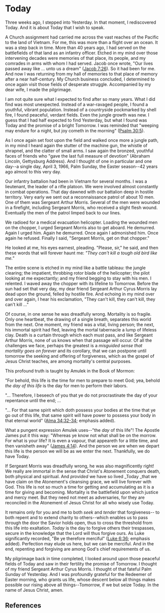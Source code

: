 # Today

Three weeks ago, I stepped into Yesterday. In that moment, I rediscovered
Today. And it is about Today that I wish to speak.

A Church assignment had carried me across the vast reaches of the Pacific to
the land of Vietnam. For me, this was more than a flight over an ocean. It was
a step back in time. More than 40 years ago, I had served on the battlefields
of that land as an infantry officer. Etched in my mind over those intervening
decades were memories of that place, its people, and my comrades in arms with
whom I had served. Jacob once wrote, "Our lives passed away like ... unto us a
dream" ([Jacob 7:26](/scriptures/bofm/jacob/7.26?lang=eng#25)). So it had been
for me. And now I was returning from my hall of memories to that place of
memory after a near half-century. My Church business concluded, I determined
to once again visit those fields of desperate struggle. Accompanied by my dear
wife, I made the pilgrimage.

I am not quite sure what I expected to find after so many years. What I did
find was most unexpected. Instead of a war-ravaged people, I found a youthful,
vibrant population. Instead of a countryside pockmarked by shell fire, I found
peaceful, verdant fields. Even the jungle growth was new. I guess that I had
half expected to find Yesterday, but what I found was Today and the promise of
a bright Tomorrow. I was reminded that "weeping may endure for a night, but
joy cometh in the morning" ([Psalm 30:5](/scriptures/ot/ps/30.5?lang=eng#4)).

As I once again set foot upon the field and walked once more a jungle path, in
my mind I heard again the stutter of the machine gun, the whistle of shrapnel,
and the clatter of small arms. I saw again the bronzed, youthful faces of
friends who "gave the last full measure of devotion" (Abraham Lincoln,
Gettysburg Address). And I thought of one in particular and one day--a single
day, April 3, 1966, Palm Sunday, the Easter season--42 years ago almost to
this very day.

Our infantry battalion had been in Vietnam for several months. I was a
lieutenant, the leader of a rifle platoon. We were involved almost constantly
in combat operations. That day dawned with our battalion deep in hostile
territory. Very early we sent out a reconnaissance patrol of about 10 men. One
of them was Sergeant Arthur Morris. Several of the men were wounded in a
firefight, including Sergeant Morris, who received a slight flesh wound.
Eventually the men of the patrol limped back to our lines.

We radioed for a medical evacuation helicopter. Loading the wounded men on the
chopper, I urged Sergeant Morris also to get aboard. He demurred. Again I
urged him. Again he demurred. Once again I admonished him. Once again he
refused. Finally I said, "Sergeant Morris, get on that chopper."

He looked at me, his eyes earnest, pleading. "Please, sir," he said, and then
these words that will forever haunt me: _"They can't kill a tough old bird
like me."_

The entire scene is etched in my mind like a battle tableau: the jungle
clearing; the impatient, throbbing rotor blade of the helicopter; the pilot
looking at me expectantly; and my friend begging to stay with his men. I
relented. I waved away the chopper with its lifeline to Tomorrow. Before the
sun had set that very day, my dear friend Sergeant Arthur Cyrus Morris lay
dead upon the ground, felled by hostile fire. And echoing in my mind over and
over again, I hear his exclamation, "They can't kill, they can't kill, they
can't kill ..."

Of course, in one sense he was dreadfully wrong. Mortality is so fragile. Only
one heartbeat, the drawing of a single breath, separates this world from the
next. One moment, my friend was a vital, living person; the next, his immortal
spirit had fled, leaving the mortal tabernacle a lump of lifeless clay. Death
is a curtain through which each must pass, and like Sergeant Arthur Morris,
none of us knows when that passage will occur. Of all the challenges we face,
perhaps the greatest is a _misguided sense that mortality goes on forever_ and
its corollary, that we can postpone until tomorrow the seeking and offering of
forgiveness, which as the gospel of Jesus Christ teaches, are among
mortality's central purposes.

This profound truth is taught by Amulek in the Book of Mormon:

"For behold, this life is the time for men to prepare to meet God; yea, behold
_the day of this life_ is the day for men to perform their labors.

"... Therefore, I beseech of you that ye do not procrastinate the day of your
repentance until the end; ...

"... For that same spirit which doth possess your bodies at the time that ye go
out of this life, that same spirit will have power to possess your body in
that eternal world" ([Alma
34:32-34](/scriptures/bofm/alma/34.32-34?lang=eng#31); emphasis added).

What a pungent expression Amulek uses--"the _day_ of this life"! The Apostle
James put it this way: "Whereas ye know not what shall be on the morrow. For
what is your life? It is even a vapour, that appeareth for a little time, and
then vanisheth away" ([James 4:14](/scriptures/nt/james/4.14?lang=eng#13)).
And the person we are when we depart this life is the person we will be as we
enter the next. Thankfully, we do have Today.

If Sergeant Morris was dreadfully wrong, he was also magnificently right! We
really are immortal in the sense that Christ's Atonement conquers death, both
physical and spiritual. And _provided_ we have so lived _Today _that we have
claim on the Atonement's cleansing grace, we will live forever with God. This
life is not so much a time for getting and accumulating as it is a time for
giving and becoming. Mortality is the battlefield upon which justice and mercy
meet. But they need not meet as adversaries, for they are reconciled in the
Atonement of Jesus Christ for all who wisely use Today.

It remains only for you and me to both _seek_ and _tender_ that forgiveness--
to both repent and to extend charity to others--which enables us to pass
through the door the Savior holds open, thus to cross the threshold from this
life into exaltation. _Today_ is the day to forgive others their trespasses,
secure in the knowledge that the Lord will thus forgive ours. As Luke
significantly recorded, "Be ye therefore merciful" ([Luke
6:36](/scriptures/nt/luke/6.36?lang=eng#35); emphasis added). Perfection may
elude us here, but we can be merciful. And in the end, repenting and forgiving
are among God's chief requirements of us.

My pilgrimage back in time completed, I looked around upon those peaceful
fields of Today and saw in their fertility the promise of Tomorrow. I thought
of my friend Sergeant Arthur Cyrus Morris. I thought of that fateful Palm
Sunday of Yesterday. And I was profoundly grateful for the Redeemer of Easter
morning, who grants us life, whose descent below all things makes possible our
rising above all things--Tomorrow, if we but seize Today. In the name of Jesus
Christ, amen.

## References

